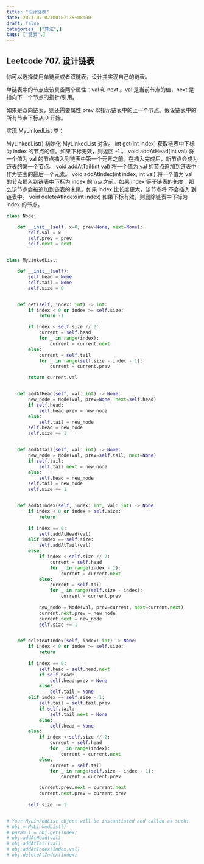 ```yaml
---
title: "设计链表"
date: 2023-07-02T00:07:35+08:00
draft: false
categories: ["算法",]
tags: ["链表",]
---
```


## Leetcode 707. 设计链表
你可以选择使用单链表或者双链表，设计并实现自己的链表。

单链表中的节点应该具备两个属性：val 和 next 。val 是当前节点的值，next 是指向下一个节点的指针/引用。

如果是双向链表，则还需要属性 prev 以指示链表中的上一个节点。假设链表中的所有节点下标从 0 开始。

实现 MyLinkedList 类：

MyLinkedList() 初始化 MyLinkedList 对象。
int get(int index) 获取链表中下标为 index 的节点的值。如果下标无效，则返回 -1 。
void addAtHead(int val) 将一个值为 val 的节点插入到链表中第一个元素之前。在插入完成后，新节点会成为链表的第一个节点。
void addAtTail(int val) 将一个值为 val 的节点追加到链表中作为链表的最后一个元素。
void addAtIndex(int index, int val) 将一个值为 val 的节点插入到链表中下标为 index 的节点之前。如果 index 等于链表的长度，那么该节点会被追加到链表的末尾。如果 index 比长度更大，该节点将 不会插入 到链表中。
void deleteAtIndex(int index) 如果下标有效，则删除链表中下标为 index 的节点。
 
<!--more-->

```python
class Node:

    def __init__(self, x=0, prev=None, next=None):
        self.val = x
        self.prev = prev
        self.next = next


class MyLinkedList:

    def __init__(self):
        self.head = None
        self.tail = None
        self.size = 0


    def get(self, index: int) -> int:
        if index < 0 or index >= self.size:
            return -1

        if index < self.size // 2:
            current = self.head
            for _ in range(index):
                current = current.next
        else:
            current = self.tail
            for _ in range(self.size - index - 1):
                current = current.prev

        return current.val


    def addAtHead(self, val: int) -> None:
        new_node = Node(val, prev=None, next=self.head)
        if self.head:
            self.head.prev = new_node
        else:
            self.tail = new_node
        self.head = new_node
        self.size += 1


    def addAtTail(self, val: int) -> None:
        new_node = Node(val, prev=self.tail, next=None)
        if self.tail:
            self.tail.next = new_node
        else:
            self.head = new_node
        self.tail = new_node
        self.size += 1


    def addAtIndex(self, index: int, val: int) -> None:
        if index < 0 or index > self.size:
            return
        
        if index == 0:
            self.addAtHead(val)
        elif index == self.size:
            self.addAtTail(val)
        else:
            if index < self.size // 2:
                current = self.head
                for _ in range(index - 1):
                    current = current.next
            else:
                current = self.tail
                for _ in range(self.size - index):
                    current = current.prev
            
            new_node = Node(val, prev=current, next=current.next)
            current.next.prev = new_node
            current.next = new_node
            self.size += 1


    def deleteAtIndex(self, index: int) -> None:
        if index < 0 or index >= self.size:
            return
        
        if index == 0:
            self.head = self.head.next
            if self.head:
                self.head.prev = None
            else:
                self.tail = None
        elif index == self.size - 1:
            self.tail = self.tail.prev
            if self.tail:
                self.tail.next = None
            else:
                self.head = None
        else:
            if index < self.size // 2:
                current = self.head
                for _ in range(index):
                    current = current.next
            else:
                current = self.tail
                for _ in range(self.size - index - 1):
                    current = current.prev

            current.prev.next = current.next
            current.next.prev = current.prev
        
        self.size -= 1


# Your MyLinkedList object will be instantiated and called as such:
# obj = MyLinkedList()
# param_1 = obj.get(index)
# obj.addAtHead(val)
# obj.addAtTail(val)
# obj.addAtIndex(index,val)
# obj.deleteAtIndex(index)

```
